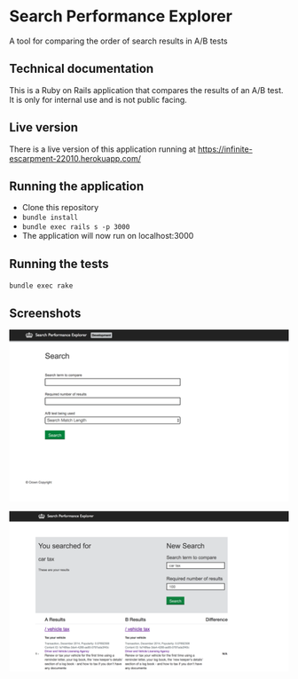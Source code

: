 # Search Performance Explorer
A tool for comparing the order of search results in A/B tests

## Technical documentation
This is a Ruby on Rails application that compares the results of an A/B test.
It is only for internal use and is not public facing.

## Live version
There is a live version of this application running at https://infinite-escarpment-22010.herokuapp.com/

## Running the application
* Clone this repository
* `bundle install`
* `bundle exec rails s -p 3000`
* The application will now run on localhost:3000

## Running the tests
`bundle exec rake`

## Screenshots
![screenshot01](app/assets/images/screenshot01.png)

![screenshot02](app/assets/images/screenshot02.png)
